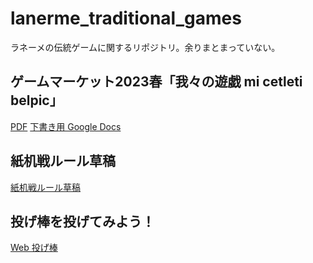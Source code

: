 # lanerme_traditional_games
ラネーメの伝統ゲームに関するリポジトリ。余りまとまっていない。

## ゲームマーケット2023春「我々の遊戯 mi cetleti belpic」
[PDF](https://github.com/yasusho/lanerme_traditional_games/blob/master/%E3%82%B2%E3%83%A0%E3%83%9E2023/%E6%88%91%E3%80%85%E3%81%AE%E9%81%8A%E6%88%AF.pdf)
[下書き用 Google Docs](https://docs.google.com/document/d/1kuVKX8Hb13o2nLRk9wtARFzvvMThSG2NG-9mJravPX0/edit)

## 紙机戦ルール草稿
[紙机戦ルール草稿](https://yasusho.github.io/lanerme_traditional_games/%E3%83%AB%E3%83%BC%E3%83%AB)

## 投げ棒を投げてみよう！
[Web 投げ棒](https://yasusho.github.io/lanerme_traditional_games/xyr/%E6%92%83%E8%A3%81.html)
